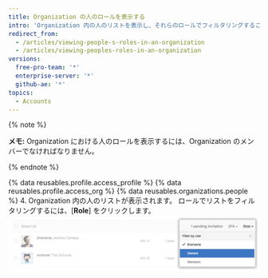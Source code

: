 ```yaml
---
title: Organization の人のロールを表示する
intro: 'Organization 内の人のリストを表示し、それらのロールでフィルタリングすることができます。 Organization のロールの詳細については、「[Organizationの権限レベル](/articles/permission-levels-for-an-organization)」を参照してください。'
redirect_from:
  - /articles/viewing-people-s-roles-in-an-organization
  - /articles/viewing-peoples-roles-in-an-organization
versions:
  free-pro-team: '*'
  enterprise-server: '*'
  github-ae: '*'
topics:
  - Accounts
---
```


{% note %}

**メモ:** Organization における人のロールを表示するには、Organization のメンバーでなければなりません。

{% endnote %}

{% data reusables.profile.access_profile %}
{% data reusables.profile.access_org %}
{% data reusables.organizations.people %}
4. Organization 内の人のリストが表示されます。 ロールでリストをフィルタリングするには、[**Role**] をクリックします。 ![click-role](/assets/images/help/organizations/view-list-of-people-in-org-by-role.png)

